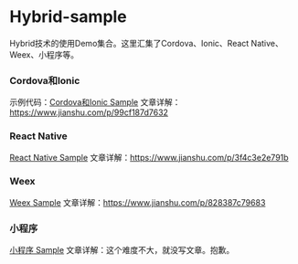 # Hybrid-sample
Hybrid技术的使用Demo集合。这里汇集了Cordova、Ionic、React Native、Weex、小程序等。


### Cordova和Ionic
示例代码：[Cordova和Ionic Sample](ionic_demos)
文章详解：https://www.jianshu.com/p/99cf187d7632


### React Native

[React Native Sample](rn_demos)
文章详解：https://www.jianshu.com/p/3f4c3e2e791b

### Weex

[Weex Sample](weex_demos)
文章详解：https://www.jianshu.com/p/828387c79683

### 小程序

[小程序 Sample](weixin_demos)
文章详解：这个难度不大，就没写文章。抱歉。
